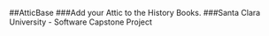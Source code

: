 ##AtticBase
###Add your Attic to the History Books.
###Santa Clara University - Software Capstone Project